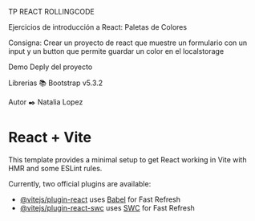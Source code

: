 TP REACT ROLLINGCODE

Ejercicios de introducción a React: Paletas de Colores

Consigna: Crear un proyecto de react que muestre un formulario con un input y un button que permite guardar un color en el localstorage

Demo Deply del proyecto 

Librerias 📚 Bootstrap v5.3.2

Autor ✒️ Natalia Lopez

# React + Vite

This template provides a minimal setup to get React working in Vite with HMR and some ESLint rules.

Currently, two official plugins are available:

- [@vitejs/plugin-react](https://github.com/vitejs/vite-plugin-react/blob/main/packages/plugin-react/README.md) uses [Babel](https://babeljs.io/) for Fast Refresh
- [@vitejs/plugin-react-swc](https://github.com/vitejs/vite-plugin-react-swc) uses [SWC](https://swc.rs/) for Fast Refresh
